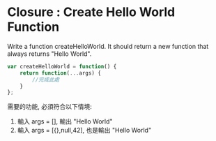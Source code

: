 # Closure : Create Hello World Function

Write a function createHelloWorld. It should return a new function that always returns "Hello World".

```javascript
var createHelloWorld = function() {
    return function(...args) {
        //完成此處
    }
}; 
```

需要的功能, 必須符合以下情境: 

1. 輸入 args = [], 輸出 "Hello World"
2. 輸入 args = [{},null,42], 也是輸出 "Hello World"